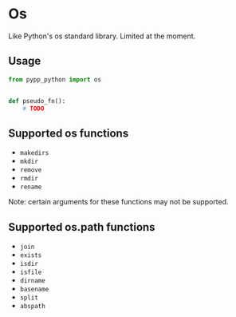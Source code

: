 # Os

Like Python's os standard library. Limited at the moment.

## Usage

```python
from pypp_python import os


def pseudo_fn():
    # TODO
```

## Supported os functions

- `makedirs`
- `mkdir`
- `remove`
- `rmdir`
- `rename`

Note: certain arguments for these functions may not be supported.

## Supported os.path functions

- `join`
- `exists`
- `isdir`
- `isfile`
- `dirname`
- `basename`
- `split`
- `abspath`
